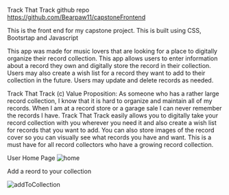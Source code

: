 Track That Track
github repo https://github.com/Bearpaw11/capstoneFrontend


This is the front end for my capstone project.
This is built using CSS, Bootsrtap and Javascript

This app was made for music lovers that are looking for a place to digitally organize their record collection. This app allows users to enter information about a record they own and digitally store the record in their collection. Users may also create a wish list for a record they want to add to their collection in the future. Users may update and delete records as needed.


Track That Track (c) Value Proposition:
As someone who has a rather large record collection, I know that it is hard to organize and maintain all of my records. When I am at a record store or a garage sale I can never remember the records I have. Track That Track easily allows you to digitally take your record collection with you wherever you need it and also create a wish list for records that you want to add. You can also store images of the record cover so you can visually see what records you have and want. This is a must have for all record collectors who have a growing record collection. 


User Home Page
![home](https://user-images.githubusercontent.com/54750179/181266805-e42344ad-db5b-448b-a9b9-ac9367173c42.png)

Add a reord to your collection


![addToCollection](https://user-images.githubusercontent.com/54750179/181267087-ff0d8ee5-68ee-4747-a963-a0d911c8f5d7.png)
